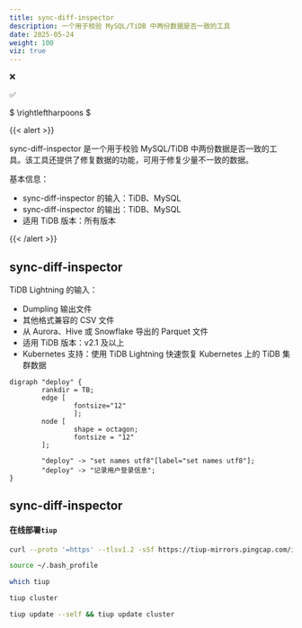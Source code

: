 ```yaml
---
title: sync-diff-inspector
description: 一个用于校验 MySQL/TiDB 中两份数据是否一致的工具
date: 2025-05-24
weight: 100
viz: true
---
```



<style>
th, td {
  border: 1px solid rgb(190, 190, 190);
}
</style>

&#10060;

&#9989;

$ \rightleftharpoons $

{{< alert >}}

sync-diff-inspector 是一个用于校验 MySQL/TiDB 中两份数据是否一致的工具。该工具还提供了修复数据的功能，可用于修复少量不一致的数据。

基本信息：

- sync-diff-inspector 的输入：TiDB、MySQL
- sync-diff-inspector 的输出：TiDB、MySQL
- 适用 TiDB 版本：所有版本

{{< /alert >}}


## sync-diff-inspector


TiDB Lightning 的输入：
- Dumpling 输出文件
- 其他格式兼容的 CSV 文件
- 从 Aurora、Hive 或 Snowflake 导出的 Parquet 文件
- 适用 TiDB 版本：v2.1 及以上
- Kubernetes 支持：使用 TiDB Lightning 快速恢复 Kubernetes 上的 TiDB 集群数据


```viz-dot
digraph "deploy" {
        rankdir = TB;
        edge [
                fontsize="12"
                ];
        node [
                shape = octagon;
                fontsize = "12"
        ];

        "deploy" -> "set names utf8"[label="set names utf8"];
        "deploy" -> "记录用户登录信息";
}
```


## sync-diff-inspector


#### 在线部署`tiup`

```bash
curl --proto '=https' --tlsv1.2 -sSf https://tiup-mirrors.pingcap.com/install.sh | sh

source ~/.bash_profile

which tiup

tiup cluster

tiup update --self && tiup update cluster

```





















